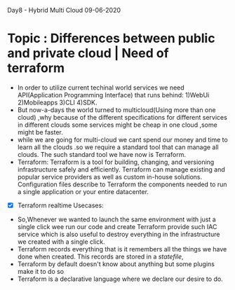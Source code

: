 Day8 - Hybrid Multi Cloud 09-06-2020
#  Topic : Differences between public and private cloud | Need of terraform 

* In order to utilize current techinal world  services we need  API(Application Programming Interface) that runs behind:
    1)WebUi   2)Mobileapps  3)CLI   4)SDK.
* But now-a-days the world turned to multicloud(Using more than one cloud) ,why because of the different specifications 
        for different services in different clouds some services might be cheap in one cloud ,some might be faster.
* while we are going for multi-cloud we cant spend our  money and time to learn all the clouds .so we require a standard tool       that can manage all clouds. The such standard tool we have now is Terraform.
* Terraform: Terraform is a tool for building, changing, and versioning infrastructure safely and efficiently. Terraform can manage existing and popular service providers as well as custom in-house solutions. Configuration files describe to Terraform the components      needed to run a single application or your entire datacenter.
- [x] Terraform realtime Usecases:    
- So,Whenever we wanted to launch the same environment with just a single click wee run our code and create Terraform provide         such IAC service which is also useful to destroy everything in the infrastructure we created with a single click.
 - Terraform records everything that is it remembers all the things we have done when created. This records are stored in a *statefile*,
- Terraform by default doesn't know about anything but some plugins make it to do so
- Terraform is a declarative language where we declare our desire to do.
